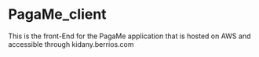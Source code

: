 # PagaMe_client
This is the front-End for the PagaMe application that is hosted on AWS and accessible through kidany.berrios.com
